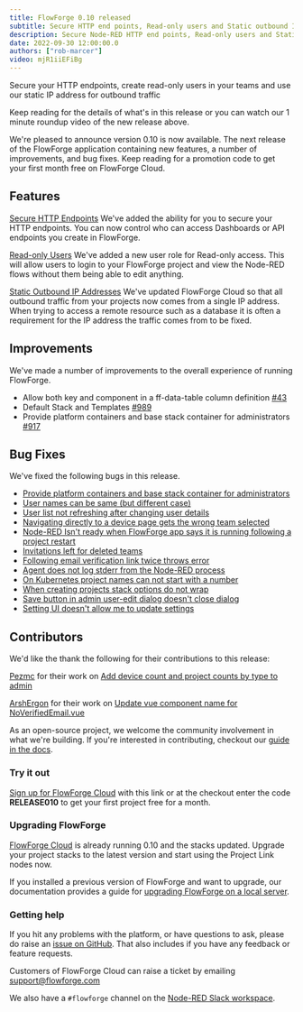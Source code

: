 ```yaml
---
title: FlowForge 0.10 released
subtitle: Secure HTTP end points, Read-only users and Static outbound IPs
description: Secure Node-RED HTTP end points, Read-only users and Static outbound IPs
date: 2022-09-30 12:00:00.0
authors: ["rob-marcer"]
video: mjR1iiEFiBg
---
```


Secure your HTTP endpoints, create read-only users in your teams and use our static IP address for outbound traffic

<!--more-->

Keep reading for the details of what's in this release or you can watch our 1 minute roundup video of the new release above. 

We're pleased to announce version 0.10 is now available. The next release of the FlowForge application containing new features, a number of improvements, and bug fixes. Keep reading for a promotion code to get your first month free on FlowForge Cloud. 

## Features
[Secure HTTP Endpoints](https://github.com/flowforge/flowforge/issues/578)
We've added the ability for you to secure your HTTP endpoints. You can now control who can access Dashboards or API endpoints you create in FlowForge.

[Read-only Users](https://github.com/flowforge/flowforge/issues/657)
We've added a new user role for Read-only access. This will allow users to login to your FlowForge project and view the Node-RED flows without them being able to edit anything.

[Static Outbound IP Addresses](https://github.com/flowforge/CloudProject/issues/59)
We've updated FlowForge Cloud so that all outbound traffic from your projects now comes from a single IP address. When trying to access a remote resource such as a database it is often a requirement for the IP address the traffic comes from to be fixed. 

## Improvements
We've made a number of improvements to the overall experience of running FlowForge.

- Allow both key and component in a ff-data-table column definition [#43](https://github.com/flowforge/forge-ui-components/issues/43)
- Default Stack and Templates [#989](https://github.com/flowforge/flowforge/issues/989)
- Provide platform containers and base stack container for administrators [#917](https://github.com/flowforge/flowforge/issues/917)

## Bug Fixes
We've fixed the following bugs in this release.
- [Provide platform containers and base stack container for administrators](https://github.com/flowforge/flowforge/issues/917)
- [User names can be same (but different case)](https://github.com/flowforge/flowforge/issues/983)
- [User list not refreshing after changing user details](https://github.com/flowforge/flowforge/issues/463)
- [Navigating directly to a device page gets the wrong team selected](https://github.com/flowforge/flowforge/issues/986)
- [Node-RED Isn't ready when FlowForge app says it is running following a project restart](https://github.com/flowforge/flowforge/issues/941)
- [Invitations left for deleted teams](https://github.com/flowforge/flowforge/issues/923)
- [Following email verification link twice throws error](https://github.com/flowforge/flowforge/issues/1024)
- [Agent does not log stderr from the Node-RED process](https://github.com/flowforge/flowforge-device-agent/issues/21)
- [On Kubernetes project names can not start with a number](https://github.com/flowforge/flowforge/issues/948)
- [When creating projects stack options do not wrap](https://github.com/flowforge/flowforge/issues/930)
- [Save button in admin user-edit dialog doesn't close dialog](https://github.com/flowforge/flowforge/issues/979)
- [Setting UI doesn't allow me to update settings](https://github.com/flowforge/flowforge/issues/911)

## Contributors
We'd like the thank the following for their contributions to this release:

[Pezmc](https://github.com/Pezmc) for their work on [Add device count and project counts by type to admin](https://github.com/flowforge/flowforge/pull/949)

[ArshErgon](https://github.com/ArshErgon) for their work on [Update vue component name for NoVerifiedEmail.vue](https://github.com/flowforge/flowforge/pull/977)

As an open-source project, we welcome the community involvement in what we're building. If you're interested in contributing, checkout our [guide in the docs](https://flowforge.com/docs/contribute/).

### Try it out

[Sign up for FlowForge Cloud](https://app.flowforge.com/account/create?code=RELEASE010) with this link  or at the checkout enter the code **RELEASE010** to get your first project free for a month.

### Upgrading FlowForge

[FlowForge Cloud](https://app.flowforge.com) is already running 0.10 and the stacks updated. Upgrade your project stacks to the latest version and start using the Project Link nodes now.

If you installed a previous version of FlowForge and want to upgrade, our documentation provides a
guide for [upgrading FlowForge on a local server](http://flowforge.com/docs/install#upgrade).

### Getting help

If you hit any problems with the platform, or have questions to ask, please do
raise an [issue on GitHub](https://github.com/flowforge/flowforge/issues).
That also includes if you have any feedback or feature requests.

Customers of FlowForge Cloud can raise a ticket by emailing support@flowforge.com

We also have a `#flowforge` channel on the [Node-RED Slack workspace](https://nodered.org/slack).
